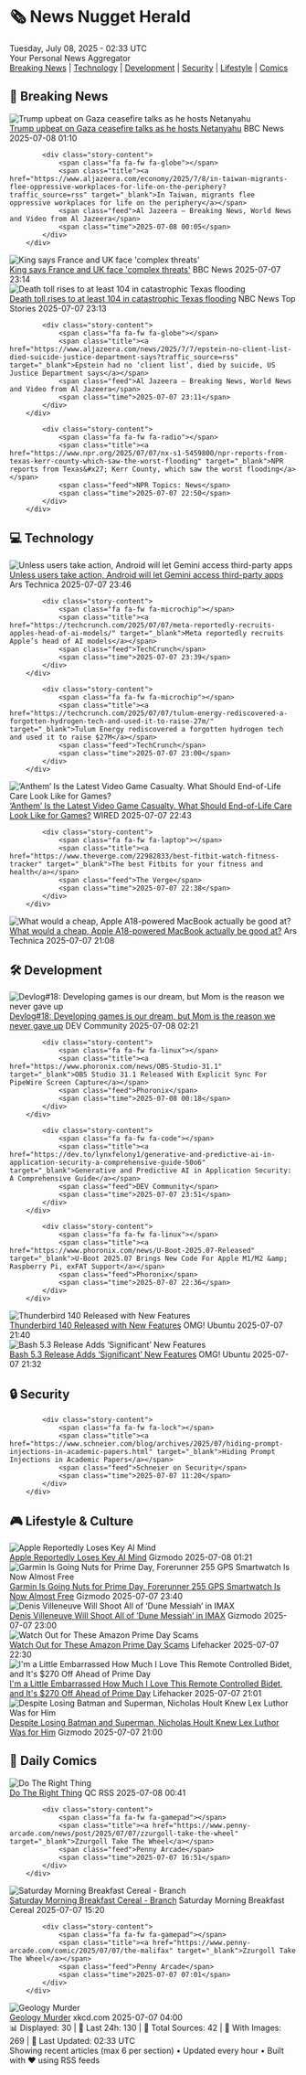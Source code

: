 <!-- Processing 54 RSS feeds at 2025-07-08 02:33:25 UTC -->
<!-- Processing: XKCD -->
<!-- Processing: Saturday Morning Breakfast Cereal -->
<!-- Processing: Questionable Content -->
<!-- Processing: Dinosaur Comics -->
<!-- Processing: BBC World News -->
<!-- Processing: Al Jazeera Breaking News -->
<!-- Processing: NPR News -->
<!-- Processing: Reuters Top News -->
<!-- Processing: Reuters World News -->
<!-- Processing: Associated Press Breaking -->
<!-- Processing: TechCrunch -->
<!-- Processing: Ars Technica -->
<!-- Processing: O'Reilly Radar -->
<!-- Processing: Dev.to -->
<!-- Processing: Phoronix Linux News -->
<!-- Processing: OMG! Ubuntu -->
<!-- Processing: Red Hat Blog -->
<!-- Processing: Ubuntu Blog -->
<!-- Processing: GitLab Blog -->
<!-- Processing: InfoQ -->
<!-- Processing: DZone -->
<!-- Processing: Boing Boing -->
<!-- Processing: Schneier on Security -->
<!-- Generated 7 new posts out of 23 feeds processed -->
<div class="newspaper-header">
    <h1 class="newspaper-title">🗞️ News Nugget Herald</h1>
    <div class="newspaper-date">Tuesday, July 08, 2025 - 02:33 UTC</div>
    <div class="newspaper-subtitle">Your Personal News Aggregator</div>
</div>

<div class="newspaper-nav">
    <a href="#breaking">Breaking News</a> |
    <a href="#tech">Technology</a> |
    <a href="#dev">Development</a> |
    <a href="#security">Security</a> |
    <a href="#lifestyle">Lifestyle</a> |
    <a href="#webcomics">Comics</a>
</div>

<div class="news-section breaking-news" id="breaking">
<h2 class="section-header">🚨 Breaking News</h2>
<div class="stories-container">
<div class="story">
            <img src="https://ichef.bbci.co.uk/ace/standard/240/cpsprodpb/ae6a/live/2e18d840-5b8a-11f0-b5c5-012c5796682d.jpg" alt="Trump upbeat on Gaza ceasefire talks as he hosts Netanyahu" class="story-image" loading="lazy" onerror="this.style.display='none'">
            <div class="story-content">
                <span class="fa fa-fw fa-earth-americas"></span>
                <span class="title"><a href="https://www.bbc.com/news/articles/c2k14n9d8y9o" target="_blank">Trump upbeat on Gaza ceasefire talks as he hosts Netanyahu</a></span>
                <span class="feed">BBC News</span>
                <span class="time">2025-07-08 01:10</span>
            </div>
        </div>
<div class="story">
            
            <div class="story-content">
                <span class="fa fa-fw fa-globe"></span>
                <span class="title"><a href="https://www.aljazeera.com/economy/2025/7/8/in-taiwan-migrants-flee-oppressive-workplaces-for-life-on-the-periphery?traffic_source=rss" target="_blank">In Taiwan, migrants flee oppressive workplaces for life on the periphery</a></span>
                <span class="feed">Al Jazeera – Breaking News, World News and Video from Al Jazeera</span>
                <span class="time">2025-07-08 00:05</span>
            </div>
        </div>
<div class="story">
            <img src="https://ichef.bbci.co.uk/ace/standard/240/cpsprodpb/2eaa/live/fa9292f0-5aac-11f0-92c9-a162c11ad188.jpg" alt="King says France and UK face &#x27;complex threats&#x27;" class="story-image" loading="lazy" onerror="this.style.display='none'">
            <div class="story-content">
                <span class="fa fa-fw fa-flag"></span>
                <span class="title"><a href="https://www.bbc.com/news/articles/cvg87y6d5j4o" target="_blank">King says France and UK face &#x27;complex threats&#x27;</a></span>
                <span class="feed">BBC News</span>
                <span class="time">2025-07-07 23:14</span>
            </div>
        </div>
<div class="story">
            <img src="https://media-cldnry.s-nbcnews.com/image/upload/t_fit_1500w/mpx/2704722219/2025_07/1751930019560_nn_tl_death_toll_rises_to_at_least_104_in_catastrophic_texas_flooding_250707_1920x1080-w9hryg.jpg" alt="Death toll rises to at least 104 in catastrophic Texas flooding" class="story-image" loading="lazy" onerror="this.style.display='none'">
            <div class="story-content">
                <span class="fa fa-fw fa-broadcast-tower"></span>
                <span class="title"><a href="https://www.nbcnews.com/nightly-news/video/death-toll-rises-to-at-least-104-in-catastrophic-texas-flooding-242820677510" target="_blank">Death toll rises to at least 104 in catastrophic Texas flooding</a></span>
                <span class="feed">NBC News Top Stories</span>
                <span class="time">2025-07-07 23:13</span>
            </div>
        </div>
<div class="story">
            
            <div class="story-content">
                <span class="fa fa-fw fa-globe"></span>
                <span class="title"><a href="https://www.aljazeera.com/news/2025/7/7/epstein-no-client-list-died-suicide-justice-department-says?traffic_source=rss" target="_blank">Epstein had no ‘client list’, died by suicide, US Justice Department says</a></span>
                <span class="feed">Al Jazeera – Breaking News, World News and Video from Al Jazeera</span>
                <span class="time">2025-07-07 23:11</span>
            </div>
        </div>
<div class="story">
            
            <div class="story-content">
                <span class="fa fa-fw fa-radio"></span>
                <span class="title"><a href="https://www.npr.org/2025/07/07/nx-s1-5459800/npr-reports-from-texas-kerr-county-which-saw-the-worst-flooding" target="_blank">NPR reports from Texas&#x27; Kerr County, which saw the worst flooding</a></span>
                <span class="feed">NPR Topics: News</span>
                <span class="time">2025-07-07 22:50</span>
            </div>
        </div>
</div>
</div>
<div class="news-section tech-news" id="tech">
<h2 class="section-header">💻 Technology</h2>
<div class="stories-container">
<div class="story">
            <img src="https://cdn.arstechnica.net/wp-content/uploads/2025/07/gemini-android-500x500-1751929202.png" alt="Unless users take action, Android will let Gemini access third-party apps" class="story-image" loading="lazy" onerror="this.style.display='none'">
            <div class="story-content">
                <span class="fa fa-fw fa-cog"></span>
                <span class="title"><a href="https://arstechnica.com/security/2025/07/unless-users-take-action-android-will-let-gemini-access-third-party-apps/" target="_blank">Unless users take action, Android will let Gemini access third-party apps</a></span>
                <span class="feed">Ars Technica</span>
                <span class="time">2025-07-07 23:46</span>
            </div>
        </div>
<div class="story">
            
            <div class="story-content">
                <span class="fa fa-fw fa-microchip"></span>
                <span class="title"><a href="https://techcrunch.com/2025/07/07/meta-reportedly-recruits-apples-head-of-ai-models/" target="_blank">Meta reportedly recruits Apple’s head of AI models</a></span>
                <span class="feed">TechCrunch</span>
                <span class="time">2025-07-07 23:39</span>
            </div>
        </div>
<div class="story">
            
            <div class="story-content">
                <span class="fa fa-fw fa-microchip"></span>
                <span class="title"><a href="https://techcrunch.com/2025/07/07/tulum-energy-rediscovered-a-forgotten-hydrogen-tech-and-used-it-to-raise-27m/" target="_blank">Tulum Energy rediscovered a forgotten hydrogen tech and used it to raise $27M</a></span>
                <span class="feed">TechCrunch</span>
                <span class="time">2025-07-07 23:00</span>
            </div>
        </div>
<div class="story">
            <img src="https://media.wired.com/photos/686bf21546cb1e10432594a4/master/pass/antheminterceptor.jpg.adapt.crop16x9.818p.jpg" alt="‘Anthem’ Is the Latest Video Game Casualty. What Should End-of-Life Care Look Like for Games?" class="story-image" loading="lazy" onerror="this.style.display='none'">
            <div class="story-content">
                <span class="fa fa-fw fa-bolt"></span>
                <span class="title"><a href="https://www.wired.com/story/bioware-anthem-shuttered-stop-killing-games/" target="_blank">‘Anthem’ Is the Latest Video Game Casualty. What Should End-of-Life Care Look Like for Games?</a></span>
                <span class="feed">WIRED</span>
                <span class="time">2025-07-07 22:43</span>
            </div>
        </div>
<div class="story">
            
            <div class="story-content">
                <span class="fa fa-fw fa-laptop"></span>
                <span class="title"><a href="https://www.theverge.com/22982833/best-fitbit-watch-fitness-tracker" target="_blank">The best Fitbits for your fitness and health</a></span>
                <span class="feed">The Verge</span>
                <span class="time">2025-07-07 22:38</span>
            </div>
        </div>
<div class="story">
            <img src="https://cdn.arstechnica.net/wp-content/uploads/2025/07/DSC_5669-500x500.jpg" alt="What would a cheap, Apple A18-powered MacBook actually be good at?" class="story-image" loading="lazy" onerror="this.style.display='none'">
            <div class="story-content">
                <span class="fa fa-fw fa-cog"></span>
                <span class="title"><a href="https://arstechnica.com/apple/2025/07/what-would-a-cheap-apple-a18-powered-macbook-actually-be-good-at/" target="_blank">What would a cheap, Apple A18-powered MacBook actually be good at?</a></span>
                <span class="feed">Ars Technica</span>
                <span class="time">2025-07-07 21:08</span>
            </div>
        </div>
</div>
</div>
<div class="news-section dev-news" id="dev">
<h2 class="section-header">🛠️ Development</h2>
<div class="stories-container">
<div class="story">
            <img src="https://media2.dev.to/dynamic/image/width=800%2Cheight=%2Cfit=scale-down%2Cgravity=auto%2Cformat=auto/https%3A%2F%2Fdev-to-uploads.s3.amazonaws.com%2Fuploads%2Farticles%2F6np1ou2726zoegse17ms.jpg" alt="Devlog#18: Developing games is our dream, but Mom is the reason we never gave up" class="story-image" loading="lazy" onerror="this.style.display='none'">
            <div class="story-content">
                <span class="fa fa-fw fa-code"></span>
                <span class="title"><a href="https://dev.to/khaisimon_devgame/devlog18-developing-games-is-our-dream-but-mom-is-the-reason-we-never-gave-up-ng5" target="_blank">Devlog#18: Developing games is our dream, but Mom is the reason we never gave up</a></span>
                <span class="feed">DEV Community</span>
                <span class="time">2025-07-08 02:21</span>
            </div>
        </div>
<div class="story">
            
            <div class="story-content">
                <span class="fa fa-fw fa-linux"></span>
                <span class="title"><a href="https://www.phoronix.com/news/OBS-Studio-31.1" target="_blank">OBS Studio 31.1 Released With Explicit Sync For PipeWire Screen Capture</a></span>
                <span class="feed">Phoronix</span>
                <span class="time">2025-07-08 00:18</span>
            </div>
        </div>
<div class="story">
            
            <div class="story-content">
                <span class="fa fa-fw fa-code"></span>
                <span class="title"><a href="https://dev.to/lynxfelony1/generative-and-predictive-ai-in-application-security-a-comprehensive-guide-50o6" target="_blank">Generative and Predictive AI in Application Security: A Comprehensive Guide</a></span>
                <span class="feed">DEV Community</span>
                <span class="time">2025-07-07 23:51</span>
            </div>
        </div>
<div class="story">
            
            <div class="story-content">
                <span class="fa fa-fw fa-linux"></span>
                <span class="title"><a href="https://www.phoronix.com/news/U-Boot-2025.07-Released" target="_blank">U-Boot 2025.07 Brings New Code For Apple M1/M2 &amp; Raspberry Pi, exFAT Support</a></span>
                <span class="feed">Phoronix</span>
                <span class="time">2025-07-07 22:36</span>
            </div>
        </div>
<div class="story">
            <img src="https://i0.wp.com/www.omgubuntu.co.uk/wp-content/uploads/2025/07/thunderbird-140.jpg?resize=406%2C232&amp;ssl=1" alt="Thunderbird 140 Released with New Features" class="story-image" loading="lazy" onerror="this.style.display='none'">
            <div class="story-content">
                <span class="fa fa-fw fa-ubuntu"></span>
                <span class="title"><a href="https://www.omgubuntu.co.uk/2025/07/thunderbird-140-release-new-features" target="_blank">Thunderbird 140 Released with New Features</a></span>
                <span class="feed">OMG! Ubuntu</span>
                <span class="time">2025-07-07 21:40</span>
            </div>
        </div>
<div class="story">
            <img src="https://i0.wp.com/www.omgubuntu.co.uk/wp-content/uploads/2025/07/bash-logo.jpg?resize=406%2C232&amp;ssl=1" alt="Bash 5.3 Release Adds ‘Significant’ New Features" class="story-image" loading="lazy" onerror="this.style.display='none'">
            <div class="story-content">
                <span class="fa fa-fw fa-ubuntu"></span>
                <span class="title"><a href="https://www.omgubuntu.co.uk/2025/07/bash-5-3-new-features" target="_blank">Bash 5.3 Release Adds ‘Significant’ New Features</a></span>
                <span class="feed">OMG! Ubuntu</span>
                <span class="time">2025-07-07 21:32</span>
            </div>
        </div>
</div>
</div>
<div class="news-section security-news" id="security">
<h2 class="section-header">🔒 Security</h2>
<div class="stories-container">
<div class="story">
            
            <div class="story-content">
                <span class="fa fa-fw fa-lock"></span>
                <span class="title"><a href="https://www.schneier.com/blog/archives/2025/07/hiding-prompt-injections-in-academic-papers.html" target="_blank">Hiding Prompt Injections in Academic Papers</a></span>
                <span class="feed">Schneier on Security</span>
                <span class="time">2025-07-07 11:20</span>
            </div>
        </div>
</div>
</div>
<div class="news-section lifestyle-news" id="lifestyle">
<h2 class="section-header">🎮 Lifestyle & Culture</h2>
<div class="stories-container">
<div class="story">
            <img src="https://gizmodo.com/app/uploads/2024/10/Tim-Cook-iPhone-16-Apple-Intelligence-2.jpg" alt="Apple Reportedly Loses Key AI Mind" class="story-image" loading="lazy" onerror="this.style.display='none'">
            <div class="story-content">
                <span class="fa fa-fw fa-computer"></span>
                <span class="title"><a href="https://gizmodo.com/apple-reportedly-loses-key-ai-mind-2000625461" target="_blank">Apple Reportedly Loses Key AI Mind</a></span>
                <span class="feed">Gizmodo</span>
                <span class="time">2025-07-08 01:21</span>
            </div>
        </div>
<div class="story">
            <img src="https://gizmodo.com/app/uploads/2024/11/garmin-forerunner-255.jpg" alt="Garmin Is Going Nuts for Prime Day, Forerunner 255 GPS Smartwatch Is Now Almost Free" class="story-image" loading="lazy" onerror="this.style.display='none'">
            <div class="story-content">
                <span class="fa fa-fw fa-computer"></span>
                <span class="title"><a href="https://gizmodo.com/garmin-is-going-nuts-for-prime-day-forerunner-255-gps-smartwatch-is-now-almost-free-2000625341" target="_blank">Garmin Is Going Nuts for Prime Day, Forerunner 255 GPS Smartwatch Is Now Almost Free</a></span>
                <span class="feed">Gizmodo</span>
                <span class="time">2025-07-07 23:40</span>
            </div>
        </div>
<div class="story">
            <img src="https://gizmodo.com/app/uploads/2025/07/Dune-Part-Two-Paul.jpg" alt="Denis Villeneuve Will Shoot All of ‘Dune Messiah’ in IMAX" class="story-image" loading="lazy" onerror="this.style.display='none'">
            <div class="story-content">
                <span class="fa fa-fw fa-computer"></span>
                <span class="title"><a href="https://gizmodo.com/denis-villeneuve-will-shoot-all-of-dune-messiah-in-imax-2000625398" target="_blank">Denis Villeneuve Will Shoot All of ‘Dune Messiah’ in IMAX</a></span>
                <span class="feed">Gizmodo</span>
                <span class="time">2025-07-07 23:00</span>
            </div>
        </div>
<div class="story">
            <img src="https://lifehacker.com/imagery/articles/01JZK0XNG9KH9MY42TS1NCB3J2/hero-image.png" alt="Watch Out for These Amazon Prime Day Scams" class="story-image" loading="lazy" onerror="this.style.display='none'">
            <div class="story-content">
                <span class="fa fa-fw fa-life-ring"></span>
                <span class="title"><a href="https://lifehacker.com/money/amazon-scams-prime-day-2025?utm_medium=RSS" target="_blank">Watch Out for These Amazon Prime Day Scams</a></span>
                <span class="feed">Lifehacker</span>
                <span class="time">2025-07-07 22:30</span>
            </div>
        </div>
<div class="story">
            <img src="https://lifehacker.com/imagery/articles/01JZK90SBNF416AGWT8BFGYHNW/hero-image.png" alt="I&#x27;m a Little Embarrassed How Much I Love This Remote Controlled Bidet, and It&#x27;s $270 Off Ahead of Prime Day" class="story-image" loading="lazy" onerror="this.style.display='none'">
            <div class="story-content">
                <span class="fa fa-fw fa-life-ring"></span>
                <span class="title"><a href="https://lifehacker.com/home/conway-bidetmega-sale-prime-day-2025?utm_medium=RSS" target="_blank">I&#x27;m a Little Embarrassed How Much I Love This Remote Controlled Bidet, and It&#x27;s $270 Off Ahead of Prime Day</a></span>
                <span class="feed">Lifehacker</span>
                <span class="time">2025-07-07 21:01</span>
            </div>
        </div>
<div class="story">
            <img src="https://gizmodo.com/app/uploads/2025/07/Superman-Interview-3.jpg" alt="Despite Losing Batman and Superman, Nicholas Hoult Knew Lex Luthor Was for Him" class="story-image" loading="lazy" onerror="this.style.display='none'">
            <div class="story-content">
                <span class="fa fa-fw fa-computer"></span>
                <span class="title"><a href="https://gizmodo.com/despite-losing-batman-and-superman-nicholas-hoult-knew-lex-luthor-was-for-him-2000625200" target="_blank">Despite Losing Batman and Superman, Nicholas Hoult Knew Lex Luthor Was for Him</a></span>
                <span class="feed">Gizmodo</span>
                <span class="time">2025-07-07 21:00</span>
            </div>
        </div>
</div>
</div>
<div class="news-section webcomics-section" id="webcomics">
<h2 class="section-header">🎨 Daily Comics</h2>
<div class="stories-container">
<div class="story">
            <img src="http://www.questionablecontent.net/comics/5608.png" alt="Do The Right Thing" class="story-image" loading="lazy" onerror="this.style.display='none'">
            <div class="story-content">
                <span class="fa fa-fw fa-music"></span>
                <span class="title"><a href="http://questionablecontent.net/view.php?comic=5608" target="_blank">Do The Right Thing</a></span>
                <span class="feed">QC RSS</span>
                <span class="time">2025-07-08 00:41</span>
            </div>
        </div>
<div class="story">
            
            <div class="story-content">
                <span class="fa fa-fw fa-gamepad"></span>
                <span class="title"><a href="https://www.penny-arcade.com/news/post/2025/07/07/zzurgoll-take-the-wheel" target="_blank">Zzurgoll Take The Wheel</a></span>
                <span class="feed">Penny Arcade</span>
                <span class="time">2025-07-07 16:51</span>
            </div>
        </div>
<div class="story">
            <img src="https://www.smbc-comics.com/comics/1751598426-20250707.png" alt="Saturday Morning Breakfast Cereal - Branch" class="story-image" loading="lazy" onerror="this.style.display='none'">
            <div class="story-content">
                <span class="fa fa-fw fa-smile"></span>
                <span class="title"><a href="https://www.smbc-comics.com/comic/branch-2" target="_blank">Saturday Morning Breakfast Cereal - Branch</a></span>
                <span class="feed">Saturday Morning Breakfast Cereal</span>
                <span class="time">2025-07-07 15:20</span>
            </div>
        </div>
<div class="story">
            
            <div class="story-content">
                <span class="fa fa-fw fa-gamepad"></span>
                <span class="title"><a href="https://www.penny-arcade.com/comic/2025/07/07/the-malifax" target="_blank">Zzurgoll Take The Wheel</a></span>
                <span class="feed">Penny Arcade</span>
                <span class="time">2025-07-07 07:01</span>
            </div>
        </div>
<div class="story">
            <img src="https://imgs.xkcd.com/comics/geology_murder.png" alt="Geology Murder" class="story-image" loading="lazy" onerror="this.style.display='none'">
            <div class="story-content">
                <span class="fa fa-fw fa-laugh"></span>
                <span class="title"><a href="https://xkcd.com/3112/" target="_blank">Geology Murder</a></span>
                <span class="feed">xkcd.com</span>
                <span class="time">2025-07-07 04:00</span>
            </div>
        </div>
</div>
</div>

<div class="newspaper-footer">
    <div class="stats">
        📊 Displayed: 30 | 📅 Last 24h: 130 | 📡 Total Sources: 42 | 📸 With Images: 269 |
        🔄 Last Updated: 02:33 UTC
    </div>
    <div class="footer-note">
        Showing recent articles (max 6 per section) • Updated every hour • Built with ❤️ using RSS feeds
    </div>
</div>
